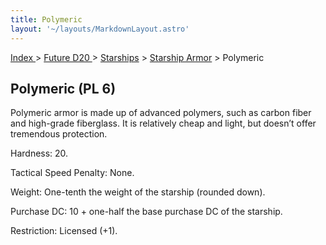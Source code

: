 ```yaml
---
title: Polymeric
layout: '~/layouts/MarkdownLayout.astro'
---
```


[ Index ](/) > [ Future D20 ](/future.d20.srd) > [Starships](/future.d20.srd/starships) > [Starship Armor](/future.d20.srd/starships/starship) > Polymeric

## Polymeric (PL 6)

Polymeric armor is made up of advanced polymers, such as carbon fiber and
high-grade fiberglass. It is relatively cheap and light, but doesn’t offer
tremendous protection.

Hardness: 20.

Tactical Speed Penalty: None.

Weight: One-tenth the weight of the starship (rounded down).

Purchase DC: 10 + one-half the base purchase DC of the starship.

Restriction: Licensed (+1).

